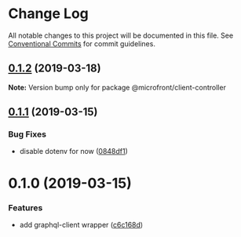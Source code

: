 # Change Log

All notable changes to this project will be documented in this file.
See [Conventional Commits](https://conventionalcommits.org) for commit guidelines.

## [0.1.2](https://github.com/microfront/microfront/compare/v0.1.1...v0.1.2) (2019-03-18)

**Note:** Version bump only for package @microfront/client-controller

## [0.1.1](https://github.com/microfront/microfront/compare/v0.1.0...v0.1.1) (2019-03-15)

### Bug Fixes

- disable dotenv for now ([0848df1](https://github.com/microfront/microfront/commit/0848df1))

# 0.1.0 (2019-03-15)

### Features

- add graphql-client wrapper ([c6c168d](https://github.com/microfront/microfront/commit/c6c168d))
